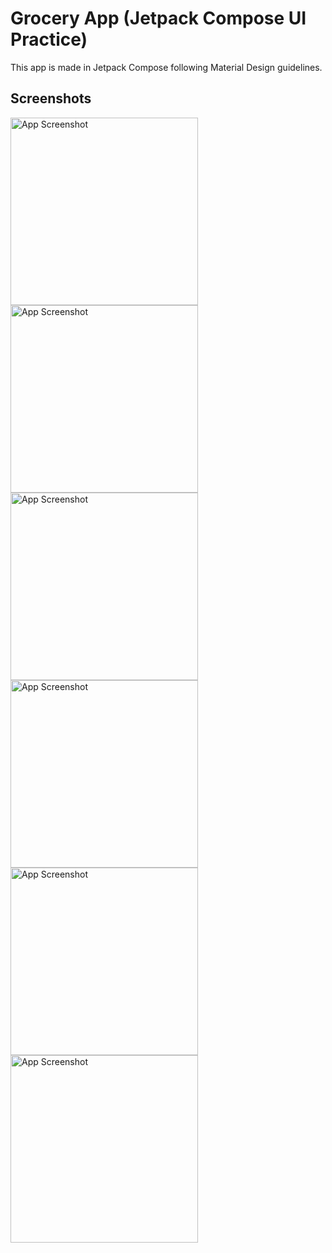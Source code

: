 # Grocery App (Jetpack Compose UI Practice)

This app is made in Jetpack Compose following Material Design guidelines.


## Screenshots

<img src="https://github.com/Pradeep-root/jetpack_compose_grocery_app/assets/26626575/2b2cf4e3-3315-420f-a62b-aadf0faa662d" alt="App Screenshot" style="width: 300px; height: auto;">
<img src="https://github.com/Pradeep-root/jetpack_compose_grocery_app/assets/26626575/b66943d7-a0e2-444a-882b-6b434b98f627" alt="App Screenshot" style="width: 300px; height: auto;">
<img src="https://github.com/Pradeep-root/jetpack_compose_grocery_app/assets/26626575/4e57a1f2-00e9-46cc-835d-157618108373" alt="App Screenshot" style="width: 300px; height: auto;">
<img src="https://github.com/Pradeep-root/jetpack_compose_grocery_app/assets/26626575/2e078524-959a-42d4-87dc-c4943b668495" alt="App Screenshot" style="width: 300px; height: auto;">
<img src="https://github.com/Pradeep-root/jetpack_compose_grocery_app/assets/26626575/1dabab82-cc0c-4842-91c7-e5495a6d9884" alt="App Screenshot" style="width: 300px; height: auto;">
<img src="https://github.com/Pradeep-root/jetpack_compose_grocery_app/assets/26626575/518e8c6f-b5d0-4f2d-b2cd-c40672e3f5d7" alt="App Screenshot" style="width: 300px; height: auto;">





